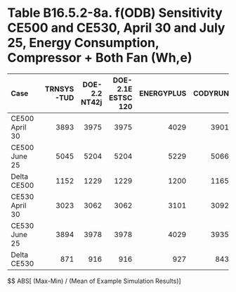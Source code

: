 # Table B16.5.2-8a. f(ODB) Sensitivity CE500 and CE530, April 30 and July 25, Energy Consumption, Compressor + Both Fan (Wh,e)
| Case           | TRNSYS-TUD | DOE-2.2 NT42j | DOE-2.1E ESTSC 120 | ENERGYPLUS | CODYRUN | HOT3000 |     |  Min |  Max | Mean | Dev % $$ |     | TEST 0.0.0 | 
|:-------------- | ----------:| -------------:| ------------------:| ----------:| -------:| -------:| ---:| ----:| ----:| ----:| --------:| ---:| ----------:| 
| CE500 April 30 |       3893 |          3975 |               3975 |       4029 |    3901 |    4073 |     | 3893 | 4073 | 3974 |      4.5 |     |       3975 | 
| CE500 June 25  |       5045 |          5204 |               5204 |       5229 |    5066 |    5230 |     | 5045 | 5230 | 5163 |      3.6 |     |       5204 | 
| Delta CE500    |       1152 |          1229 |               1229 |       1200 |    1165 |    1157 |     | 1152 | 1229 | 1189 |      6.5 |     |       1229 | 
| CE530 April 30 |       3023 |          3062 |               3062 |       3101 |    3092 |    3144 |     | 3023 | 3144 | 3081 |      3.9 |     |       3062 | 
| CE530 June 25  |       3894 |          3978 |               3978 |       4029 |    3935 |    4043 |     | 3894 | 4043 | 3976 |      3.7 |     |       3978 | 
| Delta CE530    |        871 |           916 |                916 |        927 |     843 |     899 |     |  843 |  927 |  896 |      9.4 |     |        916 | 

$$ ABS[ (Max-Min) / (Mean of Example Simulation Results)]


